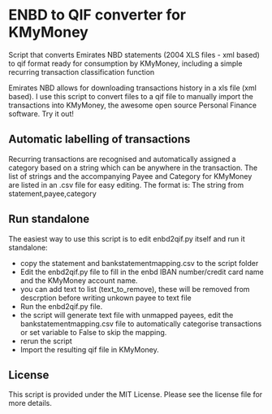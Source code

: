 # ENBD to QIF converter for KMyMoney
 Script that converts Emirates NBD statements (2004 XLS files - xml based) to qif format ready for consumption by KMyMoney, including a simple recurring transaction classification function

Emirates NBD allows for downloading transactions history in a xls file (xml based). I use this script to convert files to a qif file to manually import the transactions into KMyMoney, the awesome open source Personal Finance software. Try it out! 

## Automatic labelling of transactions
Recurring transactions are recognised and automatically assigned a category based on a string which can be anywhere in the transaction. The list of strings and the accompanying Payee and Category for KMyMoney are listed in an .csv file for easy editing. The format is:
The string from statement,payee,category

## Run standalone
The easiest way to use this script is to edit enbd2qif.py itself and run it standalone:
- copy the statement and bankstatementmapping.csv to the script folder 
- Edit the enbd2qif.py file to fill in the enbd IBAN number/credit card name and the KMyMoney account name.
- you can add text to list (text_to_remove), these will be removed from descrption before writing unkown payee to text file
- Run the enbd2qif.py file.
- the script will generate text file with unmapped payees, edit the bankstatementmapping.csv file to automatically categorise transactions or set variable to False to skip the mapping.
- rerun the script
- Import the resulting qif file in KMyMoney.

## License
This script is provided under the MIT License. Please see the license file for more details.
